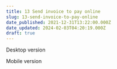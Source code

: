 ```yaml
---
title: 13 Send invoice to pay online
slug: 13-send-invoice-to-pay-online
date_published: 2021-12-31T13:22:00.000Z
date_updated: 2024-02-03T04:20:19.000Z
draft: true
---
```


Desktop version

Mobile version
